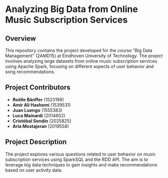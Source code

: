 # Analyzing Big Data from Online Music Subscription Services

## Overview
This repository contains the project developed for the course "Big Data Management" (2AMD15) at Eindhoven University of Technology. The project involves analyzing large datasets from online music subscription services using Apache Spark, focusing on different aspects of user behavior and song recommendations.

## Project Contributors
- **Roëlle Bänffer** (1523198)
- **Amir Ali Hashemi** (1539531)
- **Juan Luengo** (1555383)
- **Luca Mainardi** (2014602)
- **Cristóbal Sendín** (2025825)
- **Aria Mostajeran** (2019558)

## Project Description
The project explores various questions related to user behavior on music subscription services using SparkSQL and the RDD API. The aim is to leverage big data techniques to gain insights and make recommendations based on user activity data.
